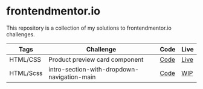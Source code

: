 # frontendmentor.io

This repository is a collection of my solutions to frontendmentor.io challenges.

| Tags      | Challenge                                   | Code                                                                                                        | Live                                                                           |
| --------- | ------------------------------------------- | ----------------------------------------------------------------------------------------------------------- | ------------------------------------------------------------------------------ |
| HTML/CSS  | Product preview card component              | [Code](https://github.com/JonrGull/frontendmentor.io/tree/main/product-preview-card-component-main)         | [Live](https://62d94fbd3450e20086de2daa--jon-gull-frontendmentor1.netlify.app) |
| HTML/Scss | intro-section-with-dropdown-navigation-main | [Code](https://github.com/JonrGull/frontendmentor.io/tree/main/intro-section-with-dropdown-navigation-main) | [WIP](jon-gull-frontendmentor2.netlify.app)                                    |
